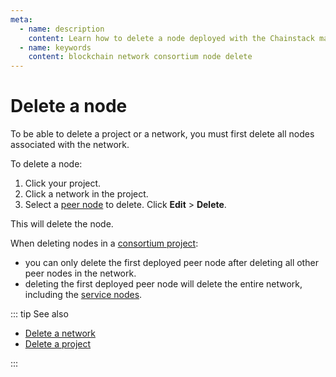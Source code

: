 ```yaml
---
meta:
  - name: description
    content: Learn how to delete a node deployed with the Chainstack managed blockchain services.
  - name: keywords
    content: blockchain network consortium node delete
---
```


# Delete a node

To be able to delete a project or a network, you must first delete all nodes associated with the network.

To delete a node:

1. Click your project.
1. Click a network in the project.
1. Select a [peer node](/glossary/peer-node) to delete. Click **Edit** > **Delete**.

This will delete the node.

When deleting nodes in a [consortium project](/glossary/consortium-project):

* you can only delete the first deployed peer node after deleting all other peer nodes in the network.
* deleting the first deployed peer node will delete the entire network, including the [service nodes](/glossary/service-node).

::: tip See also

* [Delete a network](/platform/delete-a-network)
* [Delete a project](/platform/delete-a-project)

:::
